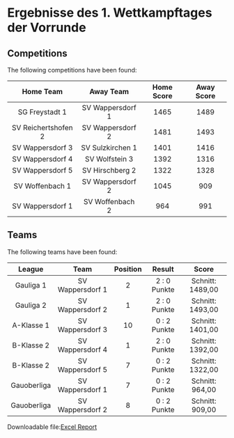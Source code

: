 



# Ergebnisse des 1. Wettkampftages der Vorrunde

## Competitions
The following competitions have been found:  

|Home Team|Away Team|Home Score|Away Score|
| :---: | :---: | :---: | :---: |
|SG Freystadt 1|SV Wappersdorf 1|1465|1489|
|SV Reichertshofen 2|SV Wappersdorf 2|1481|1493|
|SV Wappersdorf 3|SV Sulzkirchen 1|1401|1416|
|SV Wappersdorf 4|SV Wolfstein 3|1392|1316|
|SV Wappersdorf 5|SV Hirschberg 2|1322|1328|
|SV Woffenbach 1|SV Wappersdorf 2|1045|909|
|SV Wappersdorf 1|SV Woffenbach 2|964|991|
  

## Teams
The following teams have been found:  

|League|Team|Position|Result|Score|
| :---: | :---: | :---: | :---: | :---: |
|Gauliga 1| SV Wappersdorf 1|2|2 : 0   Punkte|Schnitt:    1489,00|
|Gauliga 2| SV Wappersdorf 2|1|2 : 0   Punkte|Schnitt:    1493,00|
|A-Klasse 1| SV Wappersdorf 3|10|0 : 2   Punkte|Schnitt:    1401,00|
|B-Klasse 2| SV Wappersdorf 4|1|2 : 0   Punkte|Schnitt:    1392,00|
|B-Klasse 2| SV Wappersdorf 5|7|0 : 2   Punkte|Schnitt:    1322,00|
|Gauoberliga | SV Wappersdorf 1|7|0 : 2   Punkte|Schnitt:    964,00|
|Gauoberliga | SV Wappersdorf 2|8|0 : 2   Punkte|Schnitt:    909,00|
  
  
Downloadable file:[Excel Report](files/report.xlsx)